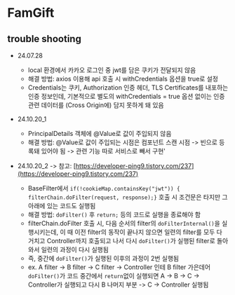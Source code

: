 # FamGift

## trouble shooting
- 24.07.28 
  - local 환경에서 카카오 로그인 중 jwt를 담은 쿠키가 전달되지 않음 
  - 해결 방법: axios 이용해 api 호출 시 withCredentials 옵션을 true로 설정
  - Credentials는 쿠키, Authorization 인증 헤더, TLS Certificates를 내포하는 인증 정보인데, 기본적으로 별도의 withCredentials = true 옵션 없이는 인증 관련 데이터를 (Cross Origin에) 담지 못하게 돼 있음

- 24.10.20_1
  - PrincipalDetails 객체에 @Value로 값이 주입되지 않음
  - 해결 방법: @Value로 값이 주입되는 시점은 컴포넌트 스캔 시점 -> 빈으로 등록돼 있어야 됨 -> 관련 기능 따로 서비스로 빼서 구현'
- 24.10.20_2 -> 참고: [https://developer-ping9.tistory.com/237](https://developer-ping9.tistory.com/237)
  - BaseFilter에서 `if(!cookieMap.containsKey("jwt")) { filterChain.doFilter(request, response);}` 호출 시 조건문은 타지만 그 아래에 있는 코드도 실행됨
  - 해결 방법: `doFilter()` 후 `return;` 등의 코드로 실행을 종료해야 함
  - filterChain.doFilter 호출 시, 다음 순서의 filter의 `doFilterInternal()`을 실행시키는데, 이 때 이전 filter의 동작이 끝나지 않으면 일련의 filter를 모두 다 거치고 Controller까지 호출되고 나서 다시 `doFilter()`가 실행된 filter로 돌아와서 일련의 과정이 다시 실행됨
  - 즉, 중간에 `doFilter()`가 실행된 이후의 과정이 2번 실행됨
  - ex. A filter -> B filter -> C filter -> Controller 인테 B filter 가은데어 `doFilter()`가 코드 중간에서 `return`없이 실행되면 A -> B -> C -> Controller가 실행되고 다시 B 나머지 부분 -> C -> Controller 실행됨